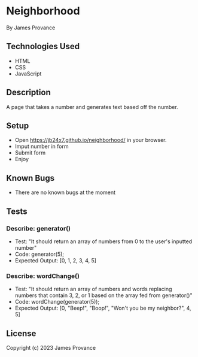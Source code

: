 # Neighborhood

By James Provance

## Technologies Used
* HTML
* CSS
* JavaScript

## Description
A page that takes a number and generates text based off the number.

## Setup
* Open https://jb24x7.github.io/neighborhood/ in your browser.
* Imput number in form
* Submit form
* Enjoy

## Known Bugs
* There are no known bugs at the moment

## Tests
### Describe: generator()
* Test: "It should return an array of numbers from 0 to the user's inputted number"
* Code: generator(5);
* Expected Output: [0, 1, 2, 3, 4, 5]

### Describe: wordChange()
* Test: "It should return an array of numbers and words replacing numbers that contain 3, 2, or 1 based on the array fed from generator()"
* Code: wordChange(generator(5));
* Expected Output: [0, "Beep!", "Boop!", "Won't you be my neighbor?", 4, 5]

## License

Copyright (c) 2023 James Provance